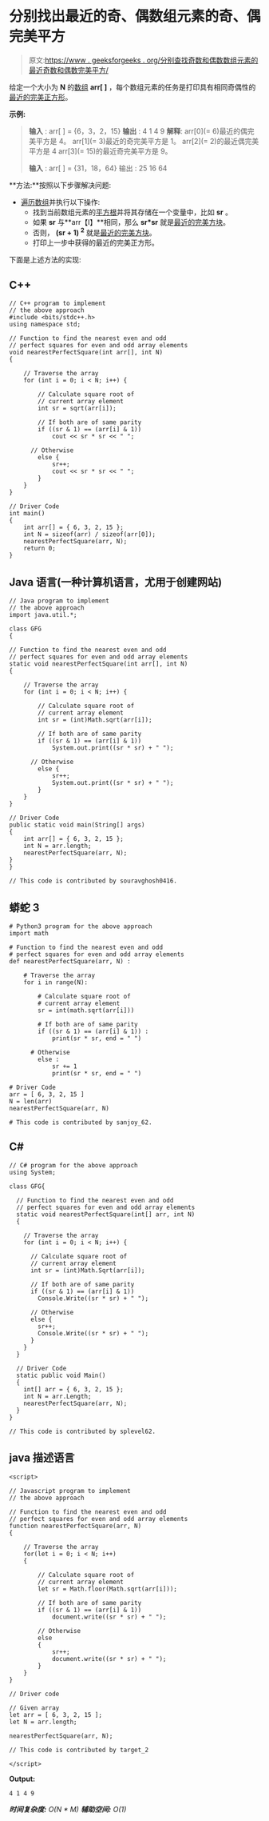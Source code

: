 # 分别找出最近的奇、偶数组元素的奇、偶完美平方

> 原文:[https://www . geeksforgeeks . org/分别查找奇数和偶数数组元素的最近奇数和偶数完美平方/](https://www.geeksforgeeks.org/find-the-nearest-odd-and-even-perfect-squares-of-odd-and-even-array-elements-respectively/)

给定一个大小为 **N** 的[数组](https://www.geeksforgeeks.org/array-data-structure/) **arr[ ]** ，每个数组元素的任务是打印具有相同奇偶性的[最近的完美正方形](https://www.geeksforgeeks.org/closest-perfect-square-and-its-distance/)。

**示例:**

> **输入** : arr[ ] = {6，3，2，15}
> **输出** : 4 1 4 9
> **解释**:
> arr[0](= 6)最近的偶完美平方是 4。
> arr[1](= 3)最近的奇完美平方是 1。
> arr[2](= 2)的最近偶完美平方是 4
> arr[3](= 15)的最近奇完美平方是 9。
> 
> **输入** : arr[ ] = {31，18，64}
> 输出 : 25 16 64

**方法:**按照以下步骤解决问题:

*   [遍历数组](https://www.geeksforgeeks.org/c-program-to-traverse-an-array/)并执行以下操作:
    *   找到当前数组元素的[平方根](https://www.geeksforgeeks.org/square-root-of-an-integer/)并将其存储在一个变量中，比如 **sr** 。
    *   如果 **sr** 与**arr【I】**相同，那么 **sr*sr** 就是[最近的完美方块](https://www.geeksforgeeks.org/closest-perfect-square-and-its-distance/)。
    *   否则， **(sr + 1) <sup>2</sup>** 就是[最近的完美方块](https://www.geeksforgeeks.org/closest-perfect-square-and-its-distance/)。
    *   打印上一步中获得的最近的完美正方形。

下面是上述方法的实现:

## C++

```
// C++ program to implement
// the above approach
#include <bits/stdc++.h>
using namespace std;

// Function to find the nearest even and odd
// perfect squares for even and odd array elements
void nearestPerfectSquare(int arr[], int N)
{

    // Traverse the array
    for (int i = 0; i < N; i++) {

        // Calculate square root of
        // current array element
        int sr = sqrt(arr[i]);

        // If both are of same parity
        if ((sr & 1) == (arr[i] & 1))
            cout << sr * sr << " ";

      // Otherwise
        else {
            sr++;
            cout << sr * sr << " ";
        }
    }
}

// Driver Code
int main()
{
    int arr[] = { 6, 3, 2, 15 };
    int N = sizeof(arr) / sizeof(arr[0]);
    nearestPerfectSquare(arr, N);
    return 0;
}
```

## Java 语言(一种计算机语言，尤用于创建网站)

```
// Java program to implement
// the above approach
import java.util.*;

class GFG
{

// Function to find the nearest even and odd
// perfect squares for even and odd array elements
static void nearestPerfectSquare(int arr[], int N)
{

    // Traverse the array
    for (int i = 0; i < N; i++) {

        // Calculate square root of
        // current array element
        int sr = (int)Math.sqrt(arr[i]);

        // If both are of same parity
        if ((sr & 1) == (arr[i] & 1))
            System.out.print((sr * sr) + " ");

      // Otherwise
        else {
            sr++;
            System.out.print((sr * sr) + " ");
        }
    }
}

// Driver Code
public static void main(String[] args)
{
    int arr[] = { 6, 3, 2, 15 };
    int N = arr.length;
    nearestPerfectSquare(arr, N);
}
}

// This code is contributed by souravghosh0416.
```

## 蟒蛇 3

```
# Python3 program for the above approach
import math

# Function to find the nearest even and odd
# perfect squares for even and odd array elements
def nearestPerfectSquare(arr, N) :

    # Traverse the array
    for i in range(N):

        # Calculate square root of
        # current array element
        sr = int(math.sqrt(arr[i]))

        # If both are of same parity
        if ((sr & 1) == (arr[i] & 1)) :
            print(sr * sr, end = " ")

      # Otherwise
        else :
            sr += 1
            print(sr * sr, end = " ")

# Driver Code
arr = [ 6, 3, 2, 15 ]
N = len(arr)
nearestPerfectSquare(arr, N)

# This code is contributed by sanjoy_62.
```

## C#

```
// C# program for the above approach
using System;

class GFG{

  // Function to find the nearest even and odd
  // perfect squares for even and odd array elements
  static void nearestPerfectSquare(int[] arr, int N)
  {

    // Traverse the array
    for (int i = 0; i < N; i++) {

      // Calculate square root of
      // current array element
      int sr = (int)Math.Sqrt(arr[i]);

      // If both are of same parity
      if ((sr & 1) == (arr[i] & 1))
        Console.Write((sr * sr) + " ");

      // Otherwise
      else {
        sr++;
        Console.Write((sr * sr) + " ");
      }
    }
  }

  // Driver Code
  static public void Main()
  {
    int[] arr = { 6, 3, 2, 15 };
    int N = arr.Length;
    nearestPerfectSquare(arr, N);
  }
}

// This code is contributed by splevel62.
```

## java 描述语言

```
<script>

// Javascript program to implement
// the above approach

// Function to find the nearest even and odd
// perfect squares for even and odd array elements
function nearestPerfectSquare(arr, N)
{

    // Traverse the array
    for(let i = 0; i < N; i++)
    {

        // Calculate square root of
        // current array element
        let sr = Math.floor(Math.sqrt(arr[i]));

        // If both are of same parity
        if ((sr & 1) == (arr[i] & 1))
            document.write((sr * sr) + " ");

        // Otherwise
        else
        {
            sr++;
            document.write((sr * sr) + " ");
        }
    }
}

// Driver code

// Given array
let arr = [ 6, 3, 2, 15 ];
let N = arr.length;

nearestPerfectSquare(arr, N);

// This code is contributed by target_2

</script>
```

**Output:** 

```
4 1 4 9
```

***时间复杂度:** O(N * M)*
***辅助空间:** O(1)*